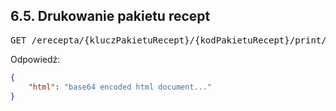 ## 6.5. Drukowanie pakietu recept

<pre>
GET /erecepta/{kluczPakietuRecept}/{kodPakietuRecept}/print/[/{<a href="Kontekst.md">kontekst = 'ZW'</a>}]
</pre>

Odpowiedź:

```json
{
    "html": "base64 encoded html document..."
}
```
